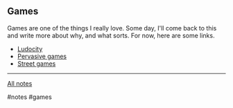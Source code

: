 ## Games

Games are one of the things I really love. Some day, I'll come back to this and
write more about why, and what sorts. For now, here are some links.

- [Ludocity](bookmarks/games/ludocity.md)
- [Pervasive games](notes/games/pervasive-games.md)
- [Street games](notes/games/street-games.md)

---

[All notes](notes.md)

#notes #games
